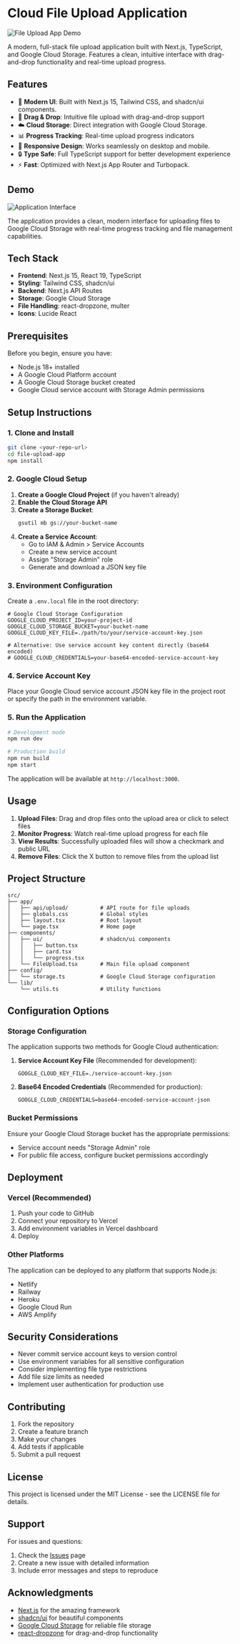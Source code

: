 # Cloud File Upload Application

![File Upload App Demo](./public/banner.png)

A modern, full-stack file upload application built with Next.js, TypeScript, and Google Cloud Storage. Features a clean, intuitive interface with drag-and-drop functionality and real-time upload progress.

## Features

- 🚀 **Modern UI**: Built with Next.js 15, Tailwind CSS, and shadcn/ui components.
- 📁 **Drag & Drop**: Intuitive file upload with drag-and-drop support
- ☁️ **Cloud Storage**: Direct integration with Google Cloud Storage.
- 📊 **Progress Tracking**: Real-time upload progress indicators
- 🎨 **Responsive Design**: Works seamlessly on desktop and mobile.
- 🔒 **Type Safe**: Full TypeScript support for better development experience
- ⚡ **Fast**: Optimized with Next.js App Router and Turbopack.

## Demo

![Application Interface](./public/demo.png)

The application provides a clean, modern interface for uploading files to Google Cloud Storage with real-time progress tracking and file management capabilities.

## Tech Stack

- **Frontend**: Next.js 15, React 19, TypeScript
- **Styling**: Tailwind CSS, shadcn/ui
- **Backend**: Next.js API Routes
- **Storage**: Google Cloud Storage
- **File Handling**: react-dropzone, multer
- **Icons**: Lucide React

## Prerequisites

Before you begin, ensure you have:

- Node.js 18+ installed
- A Google Cloud Platform account
- A Google Cloud Storage bucket created
- Google Cloud service account with Storage Admin permissions

## Setup Instructions

### 1. Clone and Install

```bash
git clone <your-repo-url>
cd file-upload-app
npm install
```

### 2. Google Cloud Setup

1. **Create a Google Cloud Project** (if you haven't already)
2. **Enable the Cloud Storage API**
3. **Create a Storage Bucket**:
   ```bash
   gsutil mb gs://your-bucket-name
   ```
4. **Create a Service Account**:
   - Go to IAM & Admin > Service Accounts
   - Create a new service account
   - Assign "Storage Admin" role
   - Generate and download a JSON key file

### 3. Environment Configuration

Create a `.env.local` file in the root directory:

```env
# Google Cloud Storage Configuration
GOOGLE_CLOUD_PROJECT_ID=your-project-id
GOOGLE_CLOUD_STORAGE_BUCKET=your-bucket-name
GOOGLE_CLOUD_KEY_FILE=./path/to/your/service-account-key.json

# Alternative: Use service account key content directly (base64 encoded)
# GOOGLE_CLOUD_CREDENTIALS=your-base64-encoded-service-account-key
```

### 4. Service Account Key

Place your Google Cloud service account JSON key file in the project root or specify the path in the environment variable.

### 5. Run the Application

```bash
# Development mode
npm run dev

# Production build
npm run build
npm start
```

The application will be available at `http://localhost:3000`.

## Usage

1. **Upload Files**: Drag and drop files onto the upload area or click to select files
2. **Monitor Progress**: Watch real-time upload progress for each file
3. **View Results**: Successfully uploaded files will show a checkmark and public URL
4. **Remove Files**: Click the X button to remove files from the upload list

## Project Structure

```
src/
├── app/
│   ├── api/upload/          # API route for file uploads
│   ├── globals.css          # Global styles
│   ├── layout.tsx           # Root layout
│   └── page.tsx             # Home page
├── components/
│   ├── ui/                  # shadcn/ui components
│   │   ├── button.tsx
│   │   ├── card.tsx
│   │   └── progress.tsx
│   └── FileUpload.tsx       # Main file upload component
├── config/
│   └── storage.ts           # Google Cloud Storage configuration
└── lib/
    └── utils.ts             # Utility functions
```

## Configuration Options

### Storage Configuration

The application supports two methods for Google Cloud authentication:

1. **Service Account Key File** (Recommended for development):
   ```env
   GOOGLE_CLOUD_KEY_FILE=./service-account-key.json
   ```

2. **Base64 Encoded Credentials** (Recommended for production):
   ```env
   GOOGLE_CLOUD_CREDENTIALS=base64-encoded-service-account-json
   ```

### Bucket Permissions

Ensure your Google Cloud Storage bucket has the appropriate permissions:

- Service account needs "Storage Admin" role
- For public file access, configure bucket permissions accordingly

## Deployment

### Vercel (Recommended)

1. Push your code to GitHub
2. Connect your repository to Vercel
3. Add environment variables in Vercel dashboard
4. Deploy

### Other Platforms

The application can be deployed to any platform that supports Node.js:

- Netlify
- Railway
- Heroku
- Google Cloud Run
- AWS Amplify

## Security Considerations

- Never commit service account keys to version control
- Use environment variables for all sensitive configuration
- Consider implementing file type restrictions
- Add file size limits as needed
- Implement user authentication for production use

## Contributing

1. Fork the repository
2. Create a feature branch
3. Make your changes
4. Add tests if applicable
5. Submit a pull request

## License

This project is licensed under the MIT License - see the LICENSE file for details.

## Support

For issues and questions:

1. Check the [Issues](https://github.com/your-repo/issues) page
2. Create a new issue with detailed information
3. Include error messages and steps to reproduce

## Acknowledgments

- [Next.js](https://nextjs.org/) for the amazing framework
- [shadcn/ui](https://ui.shadcn.com/) for beautiful components
- [Google Cloud Storage](https://cloud.google.com/storage) for reliable file storage
- [react-dropzone](https://react-dropzone.js.org/) for drag-and-drop functionality
